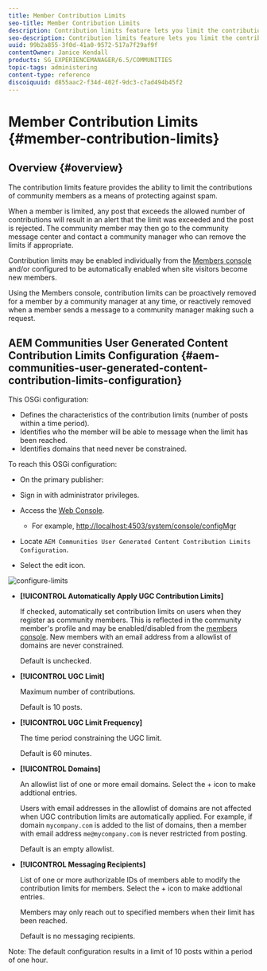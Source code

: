 ```yaml
---
title: Member Contribution Limits
seo-title: Member Contribution Limits
description: Contribution limits feature lets you limit the contributions to protect against spam
seo-description: Contribution limits feature lets you limit the contributions to protect against spam
uuid: 99b2a855-3f0d-41a0-9572-517a7f29af9f
contentOwner: Janice Kendall
products: SG_EXPERIENCEMANAGER/6.5/COMMUNITIES
topic-tags: administering
content-type: reference
discoiquuid: d855aac2-f34d-402f-9dc3-c7ad494b45f2
---
```


# Member Contribution Limits {#member-contribution-limits}

## Overview {#overview}

The contribution limits feature provides the ability to limit the contributions of community members as a means of protecting against spam.

When a member is limited, any post that exceeds the allowed number of contributions will result in an alert that the limit was exceeded and the post is rejected. The community member may then go to the community message center and contact a community manager who can remove the limits if appropriate.

Contribution limits may be enabled individually from the [Members console](members.md) and/or configured to be automatically enabled when site visitors become new members.

Using the Members console, contribution limits can be proactively removed for a member by a community manager at any time, or reactively removed when a member sends a message to a community manager making such a request.

## AEM Communities User Generated Content Contribution Limits Configuration {#aem-communities-user-generated-content-contribution-limits-configuration}

This OSGi configuration:

* Defines the characteristics of the contribution limits (number of posts within a time period).
* Identifies who the member will be able to message when the limit has been reached.
* Identifies domains that need never be constrained.

To reach this OSGi configuration:

* On the primary publisher:
* Sign in with administrator privileges.
* Access the [Web Console](../../help/sites-deploying/configuring-osgi.md).

    * For example, [http://localhost:4503/system/console/configMgr](http://localhost:4503/system/console/configMgr)

* Locate `AEM Communities User Generated Content Contribution Limits Configuration`.
* Select the edit icon.

![configure-limits](/assets/configure-limits.png)

* **[!UICONTROL Automatically Apply UGC Contribution Limits]**

  If checked, automatically set contribution limits on users when they register as community members. This is reflected in the community member's profile and may be enabled/disabled from the [members console](members.md). New members with an email address from a allowlist of domains are never constrained.

  Default is unchecked.

* **[!UICONTROL UGC Limit]**

  Maximum number of contributions.

  Default is 10 posts.

* **[!UICONTROL UGC Limit Frequency]**

  The time period constraining the UGC limit.

  Default is 60 minutes.

* **[!UICONTROL Domains]**

  An allowlist list of one or more email domains. Select the + icon to make addtional entries.

  Users with email addresses in the allowlist of domains are not affected when UGC contribution limits are automatically applied. For example, if domain `mycompany.com` is added to the list of domains, then a member with email address `me@mycompany.com` is never restricted from posting.

  Default is an empty allowlist.

* **[!UICONTROL Messaging Recipients]**

  List of one or more authorizable IDs of members able to modify the contribution limits for members. Select the + icon to make addtional entries.

  Members may only reach out to specified members when their limit has been reached.

  Default is no messaging recipients.

Note: The default configuration results in a limit of 10 posts within a period of one hour.
